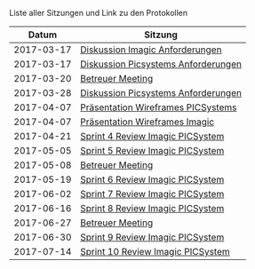 Liste aller Sitzungen und Link zu den Protokollen

| Datum      | Sitzung                                                                                                  |
|------------|----------------------------------------------------------------------------------------------------------|
| 2017-03-17 | [Diskussion Imagic Anforderungen](2017-03-17-review-imagic.md)                                           |
| 2017-03-17 | [Diskussion Picsystems Anforderungen](protocols/2017-03-17-review-picsystems.md)                    |
| 2017-03-20 | [Betreuer Meeting](protocols/2017-03-20-advisor-meeting.md)                                      |
| 2017-03-28 | [Diskussion Picsystems Anforderungen](protocols/2017-03-28-requirements-picsystems.md)              |
| 2017-04-07 | [Präsentation Wireframes PICSystems](protocols/2017-04-07-wireframe_presentation_PICSystems.md)     |
| 2017-04-07 | [Präsentation Wireframes Imagic](protocols/2017-04-07-wireframe_presentation_imagic.md)             |
| 2017-04-21 | [Sprint 4 Review Imagic PICSystem](protocols/2017-04-21-presentation-sprint4-imagic_PICSystem.md)   |
| 2017-05-05 | [Sprint 5 Review Imagic PICSystem](protocols/2017-05-05-presentation-sprint5-imagic_PICSystem.md)   |
| 2017-05-08 | [Betreuer Meeting](protocols/2017-05-08-advisor-meeting.md)                                         |
| 2017-05-19 | [Sprint 6 Review Imagic PICSystem](protocols/2017-05-19-presentation-sprint6-imagic_PICSystem.md)   |
| 2017-06-02 | [Sprint 7 Review Imagic PICSystem](protocols/2017-06-02-presentation-sprint7-imagic_PICSystem.md)   |
| 2017-06-16 | [Sprint 8 Review Imagic PICSystem](protocols/2017-06-16-presentation-sprint8-imagic_PICSystem.md)   |
| 2017-06-27 | [Betreuer Meeting](protocols/2017-06-27-advisor-meeting.md)                                         |
| 2017-06-30 | [Sprint 9 Review Imagic PICSystem](protocols/2017-06-30-presentation-sprint9-imagic_PICSystem.md)   |
| 2017-07-14 | [Sprint 10 Review Imagic PICSystem](protocols/2017-07-14-presentation-sprint10-imagic_PICSystem.md) |
